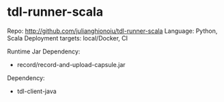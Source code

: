 # tdl-runner-scala

Repo: http://github.com/julianghionoiu/tdl-runner-scala
Language: Python, Scala
Deployment targets: local/Docker, CI

Runtime Jar Dependency:

- record/record-and-upload-capsule.jar

Dependency:

- tdl-client-java